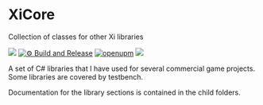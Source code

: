 # XiCore

Collection of classes for other Xi libraries

![](https://img.shields.io/badge/unity-2021.1%20or%20later-green.svg)
[![⚙ Build and Release](https://github.com/hww/XiCore/actions/workflows/ci.yml/badge.svg)](https://github.com/hww/XiCore/actions/workflows/ci.yml)
[![openupm](https://img.shields.io/npm/v/com.hww.XiCore?label=openupm&registry_uri=https://package.openupm.com)](https://openupm.com/packages/com.hww.XiCore/)
[![](https://img.shields.io/badge/license-MIT-green.svg)](https://github.com/hww/XiCore/blob/master/LICENSE)

 
A set of C# libraries that I have used for several commercial game projects. Some libraries are covered by testbench.

Documentation for the library sections is contained in the child folders.    
  
